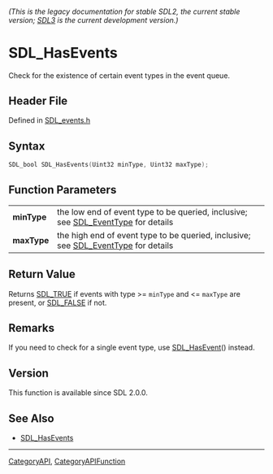 ###### (This is the legacy documentation for stable SDL2, the current stable version; [SDL3](https://wiki.libsdl.org/SDL3/) is the current development version.)
# SDL_HasEvents

Check for the existence of certain event types in the event queue.

## Header File

Defined in [SDL_events.h](https://github.com/libsdl-org/SDL/blob/SDL2/include/SDL_events.h)

## Syntax

```c
SDL_bool SDL_HasEvents(Uint32 minType, Uint32 maxType);

```

## Function Parameters

|                 |                                                                                                     |
| --------------- | --------------------------------------------------------------------------------------------------- |
| **minType**     | the low end of event type to be queried, inclusive; see [SDL_EventType](SDL_EventType) for details  |
| **maxType**     | the high end of event type to be queried, inclusive; see [SDL_EventType](SDL_EventType) for details |

## Return Value

Returns [SDL_TRUE](SDL_TRUE) if events with type >= `minType` and <=
`maxType` are present, or [SDL_FALSE](SDL_FALSE) if not.

## Remarks

If you need to check for a single event type, use
[SDL_HasEvent](SDL_HasEvent)() instead.

## Version

This function is available since SDL 2.0.0.

## See Also

* [SDL_HasEvents](SDL_HasEvents)

----
[CategoryAPI](CategoryAPI), [CategoryAPIFunction](CategoryAPIFunction)


